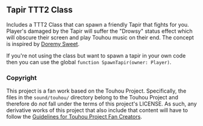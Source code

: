 ## Tapir TTT2 Class

Includes a TTT2 Class that can spawn a friendly Tapir that fights for you.
Player's damaged by the Tapir will suffer the "Drowsy" status effect which will obscure their screen and play Touhou music on their end.
The concept is inspired by [Doremy Sweet](https://en.touhouwiki.net/wiki/Doremy_Sweet).

If you're not using the class but want to spawn a tapir in your own code then you can use the global `function SpawnTapir(owner: Player)`.

### Copyright

This project is a fan work based on the Touhou Project.
Specifically, the files in the `sound/touhou/` directory belong to the Touhou Project and therefore do _not_ fall under the terms of this project's LICENSE.
As such, any derivative works of this project that also include that content will have to follow the [Guidelines for Touhou Project Fan Creators](https://touhou-project.news/guidelines_en).
